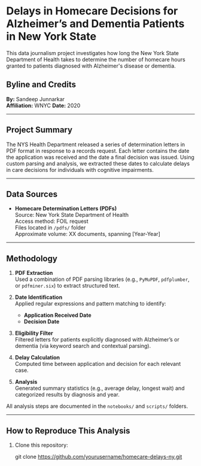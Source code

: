 # Delays in Homecare Decisions for Alzheimer’s and Dementia Patients in New York State

This data journalism project investigates how long the New York State Department of Health takes to determine the number of homecare hours granted to patients diagnosed with Alzheimer's disease or dementia.

## Byline and Credits

**By:** Sandeep Junnarkar  
**Affiliation:** WNYC
**Date:** 2020

---

## Project Summary

The NYS Health Department released a series of determination letters in PDF format in response to a records request. Each letter contains the date the application was received and the date a final decision was issued. Using custom parsing and analysis, we extracted these dates to calculate delays in care decisions for individuals with cognitive impairments.

---

## Data Sources

- **Homecare Determination Letters (PDFs)**  
  Source: New York State Department of Health  
  Access method: FOIL request  
  Files located in `/pdfs/` folder  
  Approximate volume: XX documents, spanning [Year-Year]

---

## Methodology

1. **PDF Extraction**  
   Used a combination of PDF parsing libraries (e.g., `PyMuPDF`, `pdfplumber`, or `pdfminer.six`) to extract structured text.

2. **Date Identification**  
   Applied regular expressions and pattern matching to identify:
   - **Application Received Date**
   - **Decision Date**

3. **Eligibility Filter**  
   Filtered letters for patients explicitly diagnosed with Alzheimer’s or dementia (via keyword search and contextual parsing).

4. **Delay Calculation**  
   Computed time between application and decision for each relevant case.

5. **Analysis**  
   Generated summary statistics (e.g., average delay, longest wait) and categorized results by diagnosis and year.

All analysis steps are documented in the `notebooks/` and `scripts/` folders.

---

## How to Reproduce This Analysis

1. Clone this repository:
   
   git clone https://github.com/yourusername/homecare-delays-ny.git
